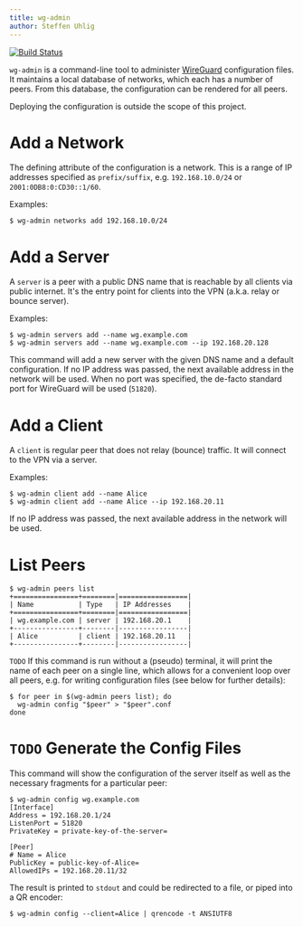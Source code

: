 ```yaml
---
title: wg-admin
author: Steffen Uhlig
---
```


[![Build Status](https://travis-ci.org/suhlig/wireguard-admin.svg?branch=master)](https://travis-ci.org/suhlig/wireguard-admin)

`wg-admin` is a command-line tool to administer [WireGuard](https://www.wireguard.com/) configuration files. It maintains a local database of networks, which each has a number of peers. From this database, the configuration can be rendered for all peers.

Deploying the configuration is outside the scope of this project.

# Add a Network

The defining attribute of the configuration is a network. This is a range of IP addresses specified as `prefix/suffix`, e.g. `192.168.10.0/24` or `2001:0DB8:0:CD30::1/60`.

Examples:

```command
$ wg-admin networks add 192.168.10.0/24
```

# Add a Server

A `server` is a peer with a public DNS name that is reachable by all clients via public internet. It's the entry point for clients into the VPN (a.k.a. relay or bounce server).

Examples:

```command
$ wg-admin servers add --name wg.example.com
$ wg-admin servers add --name wg.example.com --ip 192.168.20.128
```

This command will add a new server with the given DNS name and a default configuration. If no IP address was passed, the next available address in the network will be used. When no port was specified, the de-facto standard port for WireGuard will be used (`51820`).

# Add a Client

A `client` is regular peer that does not relay (bounce) traffic. It will connect to the VPN via a server.

Examples:

```command
$ wg-admin client add --name Alice
$ wg-admin client add --name Alice --ip 192.168.20.11
```

If no IP address was passed, the next available address in the network will be used.

# List Peers

```command
$ wg-admin peers list
+================+========|=================|
| Name           | Type   | IP Addresses    |
+================+========|=================|
| wg.example.com | server | 192.168.20.1    |
+----------------+--------|-----------------|
| Alice          | client | 192.168.20.11   |
+----------------+--------|-----------------|
```

`TODO` If this command is run without a (pseudo) terminal, it will print the name of each peer on a single line, which allows for a convenient loop over all peers, e.g. for writing configuration files (see below for further details):

```command
$ for peer in $(wg-admin peers list); do
  wg-admin config "$peer" > "$peer".conf
done
```

# `TODO` Generate the Config Files

This command will show the configuration of the server itself as well as the necessary fragments for a particular peer:

```command
$ wg-admin config wg.example.com
[Interface]
Address = 192.168.20.1/24
ListenPort = 51820
PrivateKey = private-key-of-the-server=

[Peer]
# Name = Alice
PublicKey = public-key-of-Alice=
AllowedIPs = 192.168.20.11/32
```

The result is printed to `stdout` and could be redirected to a file, or piped into a QR encoder:

```command
$ wg-admin config --client=Alice | qrencode -t ANSIUTF8
```
